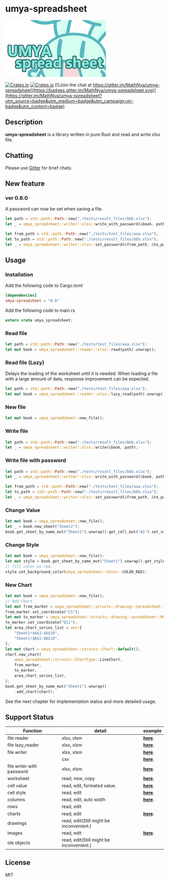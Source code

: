 # umya-spreadsheet
![Result Image](./images/title.png)

[![Crates.io](https://img.shields.io/crates/v/umya-spreadsheet)](https://crates.io/crates/umya-spreadsheet)
[![Crates.io](https://img.shields.io/crates/l/umya-spreadsheet)](https://github.com/MathNya/umya-spreadsheet#license)
[![Join the chat at https://gitter.im/MathNya/umya-spreadsheet](https://badges.gitter.im/MathNya/umya-spreadsheet.svg)](https://gitter.im/MathNya/umya-spreadsheet?utm_source=badge&utm_medium=badge&utm_campaign=pr-badge&utm_content=badge)

## Description
**umya-spreadsheet** is a library written in pure Rust and read and write xlsx file.

## Chatting
Please use [Gitter](https://gitter.im/MathNya/umya-spreadsheet) for brief chats.

## New feature
###  ver 0.8.0
A password can now be set when saving a file.
```rust
let path = std::path::Path::new("./tests/result_files/bbb.xlsx");
let _ = umya_spreadsheet::writer::xlsx::write_with_password(&book, path, "password");
```
```rust
let from_path = std::path::Path::new("./tests/test_files/aaa.xlsx");
let to_path = std::path::Path::new("./tests/result_files/bbb.xlsx");
let _ = umya_spreadsheet::writer::xlsx::set_password(&from_path, &to_path, "password");
```

## Usage
### Installation
Add the following code to Cargo.toml
```toml
[dependencies]
umya-spreadsheet = "0.8"
```
Add the following code to main.rs
```rust
extern crate umya_spreadsheet;
```
### Read file
```rust
let path = std::path::Path::new("./tests/test_files/aaa.xlsx");
let mut book = umya_spreadsheet::reader::xlsx::read(path).unwrap();
```
### Read file (Lazy)
Delays the loading of the worksheet until it is needed.
When loading a file with a large amount of data, response improvement can be expected.
```rust
let path = std::path::Path::new("./tests/test_files/aaa.xlsx");
let mut book = umya_spreadsheet::reader::xlsx::lazy_read(path).unwrap();
```
### New file
```rust
let mut book = umya_spreadsheet::new_file();
```
### Write file
```rust
let path = std::path::Path::new("./tests/result_files/bbb.xlsx");
let _ = umya_spreadsheet::writer::xlsx::write(&book, path);
```
### Write file with password
```rust
let path = std::path::Path::new("./tests/result_files/bbb.xlsx");
let _ = umya_spreadsheet::writer::xlsx::write_with_password(&book, path, "password");
```
```rust
let from_path = std::path::Path::new("./tests/test_files/aaa.xlsx");
let to_path = std::path::Path::new("./tests/result_files/bbb.xlsx");
let _ = umya_spreadsheet::writer::xlsx::set_password(&from_path, &to_path, "password");
```
### Change Value
```rust
let mut book = umya_spreadsheet::new_file();
let _ = book.new_sheet("Sheet2");
book.get_sheet_by_name_mut("Sheet2").unwrap().get_cell_mut("A1").set_value("TEST1");
```
### Change Style
```rust
let mut book = umya_spreadsheet::new_file();
let mut style = book.get_sheet_by_name_mut("Sheet1").unwrap().get_style_mut("A1");
// fill color on red.
style.set_background_color(umya_spreadsheet::Color::COLOR_RED);
```
### New Chart
```rust
let mut book = umya_spreadsheet::new_file();
// Add Chart
let mut from_marker = umya_spreadsheet::structs::drawing::spreadsheet::MarkerType::default();
from_marker.set_coordinate("C1");
let mut to_marker = umya_spreadsheet::structs::drawing::spreadsheet::MarkerType::default();
to_marker.set_coordinate("D11");
let area_chart_series_list = vec![
    "Sheet1!$A$1:$A$10",
    "Sheet1!$B$1:$B$10",
];
let mut chart = umya_spreadsheet::structs::Chart::default();
chart.new_chart(
    umya_spreadsheet::structs::ChartType::LineChart,
    from_marker,
    to_marker,
    area_chart_series_list,
);
book.get_sheet_by_name_mut("Sheet1").unwrap()
    .add_chart(chart);
```
See the next chapter for implementation status and more detailed usage.

## Support Status
| Function | detail | example |
| --- | --- | --- |
| file reader | xlsx, xlsm | [**here**](https://docs.rs/umya-spreadsheet/latest/umya_spreadsheet/reader/xlsx/fn.read.html). |
| file lazy_reader | xlsx, xlsm | [**here**](https://docs.rs/umya-spreadsheet/latest/umya_spreadsheet/reader/xlsx/fn.lazy_read.html). |
| file writer | xlsx, xlsm | [**here**](https://docs.rs/umya-spreadsheet/latest/umya_spreadsheet/writer/xlsx/fn.write.html). |
|  | csv | [**here**](https://docs.rs/umya-spreadsheet/latest/umya_spreadsheet/writer/csv/fn.write.html). |
| file writer with password | xlsx, xlsm | [**here**](https://docs.rs/umya-spreadsheet/latest/umya_spreadsheet/writer/xlsx/fn.write_with_password.html). |
| worksheet | read, new, copy | [**here**](https://docs.rs/umya-spreadsheet/latest/umya_spreadsheet/). |
| cell value | read, edit, formated value. | [**here**](https://docs.rs/umya-spreadsheet/latest/umya_spreadsheet/). |
| cell style | read, edit | [**here**](https://docs.rs/umya-spreadsheet/latest/umya_spreadsheet/structs/struct.Style.html).  |
| columns | read, edit, auto width | [**here**](https://docs.rs/umya-spreadsheet/latest/umya_spreadsheet/structs/struct.Column.html).  |
| rows | read, edit |  |
| charts | read, edit | [**here**](https://docs.rs/umya-spreadsheet/latest/umya_spreadsheet/structs/struct.Chart.html).  |
| drawings | read, edit(Still might be inconvenient.) |  |
| images | read, edit | [**here**](https://docs.rs/umya-spreadsheet/latest/umya_spreadsheet/structs/struct.Image.html). |
| ole objects | read, edit(Still might be inconvenient.) |  |

## License
MIT
